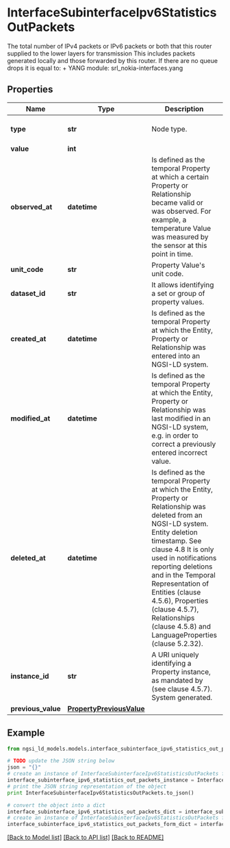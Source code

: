 # InterfaceSubinterfaceIpv6StatisticsOutPackets

The total number of IPv4 packets or IPv6 packets or both that this router supplied to the lower layers for transmission  This includes packets generated locally and those forwarded by this router. If there are no queue drops it is equal to: <out-forwarded-packets> + <out-originated-packets>  YANG module: srl_nokia-interfaces.yang 

## Properties

Name | Type | Description | Notes
------------ | ------------- | ------------- | -------------
**type** | **str** | Node type.  | [optional] [default to 'Property']
**value** | **int** |  | 
**observed_at** | **datetime** | Is defined as the temporal Property at which a certain Property or Relationship became valid or was observed. For example, a temperature Value was measured by the sensor at this point in time.  | [optional] 
**unit_code** | **str** | Property Value&#39;s unit code.  | [optional] 
**dataset_id** | **str** | It allows identifying a set or group of property values.  | [optional] 
**created_at** | **datetime** | Is defined as the temporal Property at which the Entity, Property or Relationship was entered into an NGSI-LD system.  | [optional] [readonly] 
**modified_at** | **datetime** | Is defined as the temporal Property at which the Entity, Property or Relationship was last modified in an NGSI-LD system, e.g. in order to correct a previously entered incorrect value.  | [optional] [readonly] 
**deleted_at** | **datetime** | Is defined as the temporal Property at which the Entity, Property or Relationship was deleted from an NGSI-LD system.  Entity deletion timestamp. See clause 4.8 It is only used in notifications reporting deletions and in the Temporal Representation of Entities (clause 4.5.6), Properties (clause 4.5.7), Relationships (clause 4.5.8) and LanguageProperties (clause 5.2.32).  | [optional] [readonly] 
**instance_id** | **str** | A URI uniquely identifying a Property instance, as mandated by (see clause 4.5.7). System generated.  | [optional] [readonly] 
**previous_value** | [**PropertyPreviousValue**](PropertyPreviousValue.md) |  | [optional] 

## Example

```python
from ngsi_ld_models.models.interface_subinterface_ipv6_statistics_out_packets import InterfaceSubinterfaceIpv6StatisticsOutPackets

# TODO update the JSON string below
json = "{}"
# create an instance of InterfaceSubinterfaceIpv6StatisticsOutPackets from a JSON string
interface_subinterface_ipv6_statistics_out_packets_instance = InterfaceSubinterfaceIpv6StatisticsOutPackets.from_json(json)
# print the JSON string representation of the object
print InterfaceSubinterfaceIpv6StatisticsOutPackets.to_json()

# convert the object into a dict
interface_subinterface_ipv6_statistics_out_packets_dict = interface_subinterface_ipv6_statistics_out_packets_instance.to_dict()
# create an instance of InterfaceSubinterfaceIpv6StatisticsOutPackets from a dict
interface_subinterface_ipv6_statistics_out_packets_form_dict = interface_subinterface_ipv6_statistics_out_packets.from_dict(interface_subinterface_ipv6_statistics_out_packets_dict)
```
[[Back to Model list]](../README.md#documentation-for-models) [[Back to API list]](../README.md#documentation-for-api-endpoints) [[Back to README]](../README.md)


